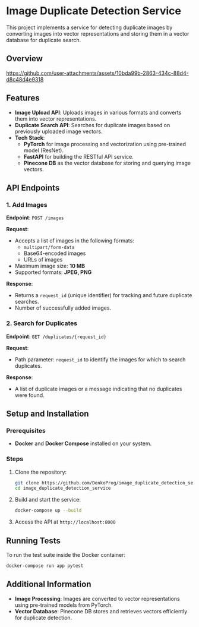 # Image Duplicate Detection Service

This project implements a service for detecting duplicate images by converting images into vector representations and storing them in a vector database for duplicate search.

## Overview

https://github.com/user-attachments/assets/10bda99b-2863-434c-88d4-d8c48d4e9318

## Features

- **Image Upload API**: Uploads images in various formats and converts them into vector representations.
- **Duplicate Search API**: Searches for duplicate images based on previously uploaded image vectors.
- **Tech Stack**:
  - **PyTorch** for image processing and vectorization using pre-trained model (ResNet).
  - **FastAPI** for building the RESTful API service.
  - **Pinecone DB** as the vector database for storing and querying image vectors.

## API Endpoints

### 1. Add Images

**Endpoint**: `POST /images`

**Request**:
- Accepts a list of images in the following formats:
  - `multipart/form-data`
  - Base64-encoded images
  - URLs of images
- Maximum image size: **10 MB**
- Supported formats: **JPEG, PNG**

**Response**:
- Returns a `request_id` (unique identifier) for tracking and future duplicate searches.
- Number of successfully added images.

### 2. Search for Duplicates

**Endpoint**: `GET /duplicates/{request_id}`

**Request**:
- Path parameter: `request_id` to identify the images for which to search duplicates.

**Response**:
- A list of duplicate images or a message indicating that no duplicates were found.

## Setup and Installation

### Prerequisites
- **Docker** and **Docker Compose** installed on your system.

### Steps
1. Clone the repository:
   ```bash
   git clone https://github.com/DenkoProg/image_duplicate_detection_service
   cd image_duplicate_detection_service
   ```
2. Build and start the service:
   ```bash
   docker-compose up --build
   ```
3. Access the API at `http://localhost:8000`

## Running Tests

To run the test suite inside the Docker container:
```bash
docker-compose run app pytest
```

## Additional Information
- **Image Processing**: Images are converted to vector representations using pre-trained models from PyTorch.
- **Vector Database**: Pinecone DB stores and retrieves vectors efficiently for duplicate detection.

